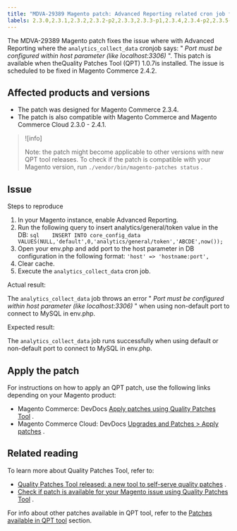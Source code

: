 ```yaml
---
title: "MDVA-29389 Magento patch: Advanced Reporting related cron job fails"
labels: 2.3.0,2.3.1,2.3.2,2.3.2-p2,2.3.3,2.3.3-p1,2.3.4,2.3.4-p2,2.3.5-p1,2.3.5-p2,2.3.6,2.4.0,2.4.0-p1,2.4.1,Advanced Reporting,QPT 1.0.7,QPT patches,Magento Commerce,Magento Commerce Cloud,MySQL,cron,database,error,support tools
---
```


The MDVA-29389 Magento patch fixes the issue where with Advanced Reporting where the `analytics_collect_data` cronjob says: " *Port must be configured within host parameter (like localhost:3306)* ". This patch is available when the<a>Quality Patches Tool (QPT) 1.0.7</a>is installed. The issue is scheduled to be fixed in Magento Commerce 2.4.2.

## Affected products and versions

* The patch was designed for Magento Commerce 2.3.4.
* The patch is also compatible with Magento Commerce and Magento Commerce Cloud 2.3.0 - 2.4.1.

>![info]
>
>Note: the patch might become applicable to other versions with new QPT tool releases. To check if the patch is compatible with your Magento version, run `./vendor/bin/magento-patches status` .

## Issue

 <span class="wysiwyg-underline">Steps to reproduce</span> 

1. In your Magento instance, enable Advanced Reporting.
1. Run the following query to insert analytics/general/token value in the DB:    ```sql    INSERT INTO core_config_data VALUES(NULL,'default',0,'analytics/general/token','ABCDE',now());    ```    
1. Open your env.php and add port to the host parameter in DB configuration in the following format: `'host' => 'hostname:port',` 
1. Clear cache.
1. Execute the `analytics_collect_data` cron job.

 <span class="wysiwyg-underline">Actual result:</span> 

The `analytics_collect_data` job throws an error " *Port must be configured within host parameter (like localhost:3306)* " when using non-default port to connect to MySQL in env.php.

 <span class="wysiwyg-underline">Expected result:</span> 

The `analytics_collect_data` job runs successfully when using default or non-default port to connect to MySQL in env.php.

## Apply the patch

For instructions on how to apply an QPT patch, use the following links depending on your Magento product:

* Magento Commerce: DevDocs [Apply patches using Quality Patches Tool](https://devdocs.magento.com/guides/v2.4/comp-mgr/patching/mqp.html) .
* Magento Commerce Cloud: DevDocs [Upgrades and Patches > Apply patches](https://devdocs.magento.com/cloud/project/project-patch.html) .

## Related reading

To learn more about Quality Patches Tool, refer to:

* [Quality Patches Tool released: a new tool to self-serve quality patches](https://support.magento.com/hc/en-us/articles/360047139492) .
* [Check if patch is available for your Magento issue using Quality Patches Tool](https://support.magento.com/hc/en-us/articles/360047125252) .

For info about other patches available in QPT tool, refer to the [Patches available in QPT tool](https://support.magento.com/hc/en-us/sections/360010506631-Patches-available-in-QPT-tool-) section.